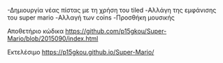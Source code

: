 
-Δημιουργία νέας πίστας με τη χρήση του tiled
-Αλλάγη της εμφάνισης του super mario
-Αλλαγή των coins
-Προσθήκη μουσικής

Αποθετήριο κώδικα
https://github.com/p15gkou/Super-Mario/blob/2015090/index.html

Εκτελέσιμο
https://p15gkou.github.io/Super-Mario/

